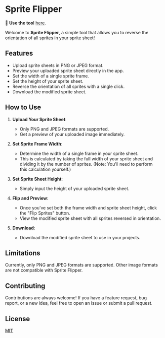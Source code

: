 # Sprite Flipper


🚀 **Use the tool** [here](http://barrymun.sprite-flipper.surge.sh/).

Welcome to **Sprite Flipper**, a simple tool that allows you to reverse the orientation of all sprites in your sprite sheet!

## Features

- Upload sprite sheets in PNG or JPEG format.
- Preview your uploaded sprite sheet directly in the app.
- Set the width of a single sprite frame.
- Set the height of your sprite sheet.
- Reverse the orientation of all sprites with a single click.
- Download the modified sprite sheet.

## How to Use

1. **Upload Your Sprite Sheet**:
    - Only PNG and JPEG formats are supported.
    - Get a preview of your uploaded image immediately.

2. **Set Sprite Frame Width**:
    - Determine the width of a single frame in your sprite sheet.
    - This is calculated by taking the full width of your sprite sheet and dividing it by the number of sprites. (Note: You'll need to perform this calculation yourself.)

3. **Set Sprite Sheet Height**:
    - Simply input the height of your uploaded sprite sheet.

4. **Flip and Preview**:
    - Once you've set both the frame width and sprite sheet height, click the "Flip Sprites" button.
    - View the modified sprite sheet with all sprites reversed in orientation.

5. **Download**:
    - Download the modified sprite sheet to use in your projects.

## Limitations

Currently, only PNG and JPEG formats are supported. Other image formats are not compatible with Sprite Flipper.

## Contributing

Contributions are always welcome! If you have a feature request, bug report, or a new idea, feel free to open an issue or submit a pull request.

## License

[MIT](LICENSE)
